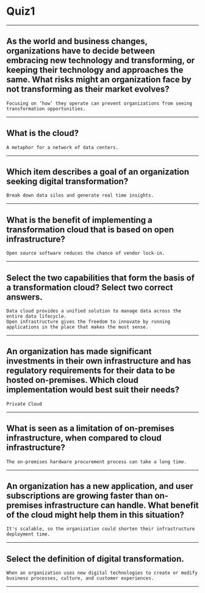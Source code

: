 

# Quiz1 
____
## As the world and business changes, organizations have to decide between embracing new technology and transforming, or keeping their technology and approaches the same. What risks might an organization face by not transforming as their market evolves?
```Focusing on ‘how’ they operate can prevent organizations from seeing transformation opportunities.```
____
## What is the cloud?
```A metaphor for a network of data centers.```
____
## Which item describes a goal of an organization seeking digital transformation?
```Break down data silos and generate real time insights.```
____
## What is the benefit of implementing a transformation cloud that is based on open infrastructure?
```Open source software reduces the chance of vendor lock-in.```
____
## Select the two capabilities that form the basis of a transformation cloud? Select two correct answers.
```Data cloud provides a unified solution to manage data across the entire data lifecycle.```<br>
```Open infrastructure gives the freedom to innovate by running applications in the place that makes the most sense.```
____
## An organization has made significant investments in their own infrastructure and has regulatory requirements for their data to be hosted on-premises. Which cloud implementation would best suit their needs?
```Private Cloud```
____
## What is seen as a limitation of on-premises infrastructure, when compared to cloud infrastructure?
```The on-premises hardware procurement process can take a long time.```
____
## An organization has a new application, and user subscriptions are growing faster than on-premises infrastructure can handle. What benefit of the cloud might help them in this situation?
```It's scalable, so the organization could shorten their infrastructure deployment time.```
____
## Select the definition of digital transformation.
```When an organization uses new digital technologies to create or modify business processes, culture, and customer experiences.```
____
